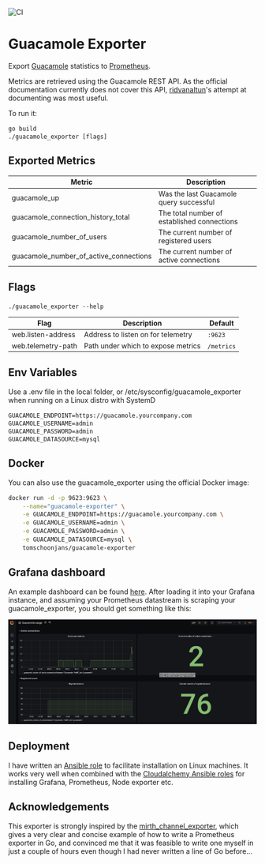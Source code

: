 ![CI](https://github.com/tschoonj/guacamole_exporter/workflows/CI/badge.svg?branch=master&event=push)

# Guacamole Exporter

Export [Guacamole](https://guacamole.apache.org) statistics to [Prometheus](https://prometheus.io).

Metrics are retrieved using the Guacamole REST API. As the official documentation currently does not cover this API, [ridvanaltun](https://github.com/ridvanaltun/guacamole-rest-api-documentation)'s attempt at documenting was most useful.

To run it:

    go build
    ./guacamole_exporter [flags]

## Exported Metrics
| Metric | Description |
| ------ | ------- |
| guacamole_up | Was the last Guacamole query successful |
| guacamole_connection_history_total | The total number of established connections |
| guacamole_number_of_users  | The current number of registered users |
| guacamole_number_of_active_connections| The current number of active connections |

## Flags
    ./guacamole_exporter --help

| Flag | Description | Default |
| ---- | ----------- | ------- |
| web.listen-address | Address to listen on for telemetry | `:9623` |
| web.telemetry-path | Path under which to expose metrics | `/metrics` |

## Env Variables

Use a .env file in the local folder, or /etc/sysconfig/guacamole_exporter when running on a Linux distro with SystemD
```
GUACAMOLE_ENDPOINT=https://guacamole.yourcompany.com
GUACAMOLE_USERNAME=admin
GUACAMOLE_PASSWORD=admin
GUACAMOLE_DATASOURCE=mysql
```

## Docker

You can also use the guacamole_exporter using the official Docker image:

```bash
docker run -d -p 9623:9623 \
    --name="guacamole-exporter" \
    -e GUACAMOLE_ENDPOINT=https://guacamole.yourcompany.com \
    -e GUACAMOLE_USERNAME=admin \
    -e GUACAMOLE_PASSWORD=admin \
    -e GUACAMOLE_DATASOURCE=mysql \
    tomschoonjans/guacamole-exporter
```


## Grafana dashboard

An example dashboard can be found [here](dashboard/guacamole_usage_dashboard.json). After loading it into your Grafana instance, and assuming your Prometheus datastream is scraping your guacamole_exporter, you should get something like this:

![Guacamole Usage on Grafana](dashboard/grafana.png)

## Deployment

I have written an [Ansible role](https://github.com/tschoonj/ansible-role-guacamole-exporter) to facilitate installation on Linux machines. It works very well when combined with the [Cloudalchemy Ansible roles](https://github.com/cloudalchemy) for installing Grafana, Prometheus, Node exporter etc.

## Acknowledgements

This exporter is strongly inspired by the [mirth_channel_exporter](https://github.com/teamzerolabs/mirth_channel_exporter), which gives a very clear and concise example of how to write a Prometheus exporter in Go, and convinced me that it was feasible to write one myself in just a couple of hours even though I had never written a line of Go before...
